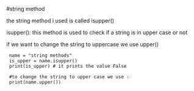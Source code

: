 #string method

the string method i used is called isupper()

isupper(): this method is used to check if a string is in upper case or not

if we want to change the string to uppercase we use upper()


     name = "string methods"
     is_upper = name.isupper() 
     print(is_upper) # it prints the value False
    
     #to change the string to upper case we use :
     print(name.upper())
   
     
